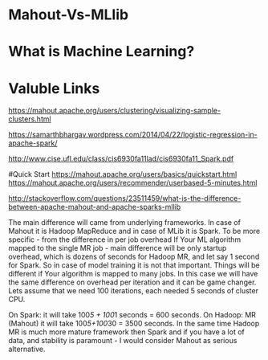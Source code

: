 # Mahout-Vs-MLlib

# What is Machine Learning?


# Valuble Links

https://mahout.apache.org/users/clustering/visualizing-sample-clusters.html

https://samarthbhargav.wordpress.com/2014/04/22/logistic-regression-in-apache-spark/

http://www.cise.ufl.edu/class/cis6930fa11lad/cis6930fa11_Spark.pdf

#Quick Start
https://mahout.apache.org/users/basics/quickstart.html
https://mahout.apache.org/users/recommender/userbased-5-minutes.html



http://stackoverflow.com/questions/23511459/what-is-the-difference-between-apache-mahout-and-apache-sparks-mllib

The main difference will came from underlying frameworks. In case of Mahout it is Hadoop MapReduce and in case of MLib it is Spark. To be more specific - from the difference in per job overhead 
If Your ML algorithm mapped to the single MR job - main difference will be only startup overhead, which is dozens of seconds for Hadoop MR, and let say 1 second for Spark. So in case of model training it is not that important.
Things will be different if Your algorithm is mapped to many jobs. In this case we will have the same difference on overhead per iteration and it can be game changer. 
Lets assume that we need 100 iterations, each needed 5 seconds of cluster CPU.

On Spark: it will take 100*5 + 100*1 seconds = 600 seconds.
On Hadoop: MR (Mahout) it will take 100*5+100*30 = 3500 seconds.
In the same time Hadoop MR is much more mature framework then Spark and if you have a lot of data, and stability is paramount - I would consider Mahout as serious alternative.

